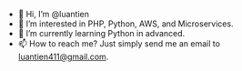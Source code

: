 - 👋 Hi, I’m @luantien
- 👀 I’m interested in PHP, Python, AWS, and Microservices.
- 🌱 I’m currently learning Python in advanced.
- 📫 How to reach me? Just simply send me an email to luantien411@gmail.com.
